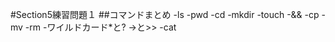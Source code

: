 #Section5練習問題１
  ##コマンドまとめ
  -ls
  -pwd
  -cd
  -mkdir
  -touch
  -&&
  -cp
  -mv
  -rm
  -ワイルドカード*と?
  ->と>>
  -cat
